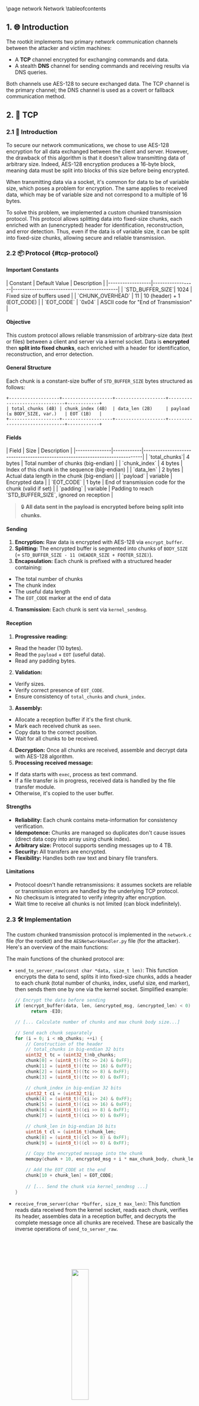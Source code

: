 \page network Network
\tableofcontents

## 1. 🌐 Introduction
The rootkit implements two primary network communication channels between the attacker and victim machines:

- A **TCP** channel encrypted for exchanging commands and data.
- A stealth **DNS** channel for sending commands and receiving results via DNS queries.

Both channels use AES-128 to secure exchanged data. The TCP channel is the primary channel; the DNS channel is used as a covert or fallback communication method.

## 2. 🤝 TCP

### 2.1 🧠 Introduction

To secure our network communications, we chose to use AES-128 encryption for all data exchanged between the client and server. However, the drawback of this algorithm is that it doesn't allow transmitting data of arbitrary size. Indeed, AES-128 encryption produces a 16-byte block, meaning data must be split into blocks of this size before being encrypted.

When transmitting data via a socket, it's common for data to be of variable size, which poses a problem for encryption. The same applies to received data, which may be of variable size and not correspond to a multiple of 16 bytes.

To solve this problem, we implemented a custom chunked transmission protocol. This protocol allows splitting data into fixed-size chunks, each enriched with an (unencrypted) header for identification, reconstruction, and error detection. Thus, even if the data is of variable size, it can be split into fixed-size chunks, allowing secure and reliable transmission.

### 2.2 📦 Protocol {#tcp-protocol}

#### Important Constants

<div class="full_width_table">
| Constant         | Default Value     | Description                                |
|------------------|------------------|--------------------------------------------|
| `STD_BUFFER_SIZE`| 1024             | Fixed size of buffers used                 |
| `CHUNK_OVERHEAD` | 11               | 10 (header) + 1 (EOT_CODE)                 |
| `EOT_CODE`       | `0x04`           | ASCII code for "End of Transmission"       |
</div>

#### Objective

This custom protocol allows reliable transmission of arbitrary-size data (text or files) between a client and server via a kernel socket. Data is **encrypted** then **split into fixed chunks**, each enriched with a header for identification, reconstruction, and error detection.

#### General Structure

Each chunk is a constant-size buffer of `STD_BUFFER_SIZE` bytes structured as follows:

```
+-------------------+-------------------+-------------------+-------------------------------+------------+
| total_chunks (4B) | chunk_index (4B)  | data_len (2B)     | payload (≤ BODY_SIZE, var.)   | EOT (1B)   |
+-------------------+-------------------+-------------------+-------------------------------+------------+
```

#### Fields
<div class="full_width_table">
| Field         | Size       | Description                                                                 |
|---------------|------------|-----------------------------------------------------------------------------|
| `total_chunks`| 4 bytes    | Total number of chunks (big-endian)                                        |
| `chunk_index` | 4 bytes    | Index of this chunk in the sequence (big-endian)                           |
| `data_len`    | 2 bytes    | Actual data length in the chunk (big-endian)                               |
| `payload`     | variable   | Encrypted data                                                             |
| `EOT_CODE`    | 1 byte     | End of transmission code for the chunk (valid if set)                      |
| `padding`     | variable   | Padding to reach `STD_BUFFER_SIZE`, ignored on reception                   |
</div>

> 🔒 **All data sent in the payload is encrypted before being split into chunks.**

#### Sending

1. **Encryption:** Raw data is encrypted with AES-128 via `encrypt_buffer`.
2. **Splitting:** The encrypted buffer is segmented into chunks of `BODY_SIZE` (= `STD_BUFFER_SIZE - 11 (HEADER_SIZE + FOOTER_SIZE)`).
3. **Encapsulation:** Each chunk is prefixed with a structured header containing:
  - The total number of chunks
  - The chunk index
  - The useful data length
  - The `EOT_CODE` marker at the end of data
4. **Transmission:** Each chunk is sent via `kernel_sendmsg`.

#### Reception

1. **Progressive reading:**
  - Read the header (10 bytes).
  - Read the `payload` + `EOT` (useful data).
  - Read any padding bytes.
2. **Validation:**
  - Verify sizes.
  - Verify correct presence of `EOT_CODE`.
  - Ensure consistency of `total_chunks` and `chunk_index`.
3. **Assembly:**
  - Allocate a reception buffer if it's the first chunk.
  - Mark each received chunk as `seen`.
  - Copy data to the correct position.
  - Wait for all chunks to be received.
4. **Decryption:** Once all chunks are received, assemble and decrypt data with AES-128 algorithm.
5. **Processing received message:**
  - If data starts with `exec`, process as text command.
  - If a file transfer is in progress, received data is handled by the file transfer module.
  - Otherwise, it's copied to the user buffer.

#### Strengths

- **Reliability:** Each chunk contains meta-information for consistency verification.
- **Idempotence:** Chunks are managed so duplicates don't cause issues (direct data copy into array using chunk index).
- **Arbitrary size:** Protocol supports sending messages up to 4 TB.
- **Security:** All transfers are encrypted.
- **Flexibility:** Handles both raw text and binary file transfers.

#### Limitations

- Protocol doesn't handle retransmissions: it assumes sockets are reliable or transmission errors are handled by the underlying TCP protocol.
- No checksum is integrated to verify integrity after encryption.
- Wait time to receive all chunks is not limited (can block indefinitely).

### 2.3 🛠️ Implementation

The custom chunked transmission protocol is implemented in the `network.c` file (for the rootkit) and the `AESNetworkHandler.py` file (for the attacker). Here's an overview of the main functions:

The main functions of the chunked protocol are:

- `send_to_server_raw(const char *data, size_t len)`:
  This function encrypts the data to send, splits it into fixed-size chunks, adds a header to each chunk (total number of chunks, index, useful size, end marker), then sends them one by one via the kernel socket.
  Simplified example:

  ```c
  // Encrypt the data before sending
  if (encrypt_buffer(data, len, &encrypted_msg, &encrypted_len) < 0)
        return -EIO;

  // [... Calculate number of chunks and max chunk body size...]

  // Send each chunk separately
  for (i = 0; i < nb_chunks; ++i) {
      // Construction of the header 
      // total_chunks in big-endian 32 bits
      uint32_t tc = (uint32_t)nb_chunks;
      chunk[0] = (uint8_t)((tc >> 24) & 0xFF);
      chunk[1] = (uint8_t)((tc >> 16) & 0xFF);
      chunk[2] = (uint8_t)((tc >> 8) & 0xFF);
      chunk[3] = (uint8_t)((tc >> 0) & 0xFF);

      // chunk_index in big-endian 32 bits
      uint32_t ci = (uint32_t)i;
      chunk[4] = (uint8_t)((ci >> 24) & 0xFF);
      chunk[5] = (uint8_t)((ci >> 16) & 0xFF);
      chunk[6] = (uint8_t)((ci >> 8) & 0xFF);
      chunk[7] = (uint8_t)((ci >> 0) & 0xFF);

      // chunk_len in big-endian 16 bits
      uint16_t cl = (uint16_t)chunk_len;
      chunk[8] = (uint8_t)((cl >> 8) & 0xFF);
      chunk[9] = (uint8_t)((cl >> 0) & 0xFF);

      // Copy the encrypted message into the chunk
      memcpy(chunk + 10, encrypted_msg + i * max_chunk_body, chunk_len);

      // Add the EOT_CODE at the end
      chunk[10 + chunk_len] = EOT_CODE;
      
      // [... Send the chunk via kernel_sendmsg ...]
  }
  ```

- `receive_from_server(char *buffer, size_t max_len)`:
  This function reads data received from the kernel socket, reads each chunk, verifies its header, assembles data in a reception buffer, and decrypts the complete message once all chunks are received. These are basically the inverse operations of `send_to_server_raw`.

<img 
  src="logo_no_text.png" 
  style="
    display: block;
    margin: 100px auto;
    width: 30%;
    overflow: hidden;
  "
/>
